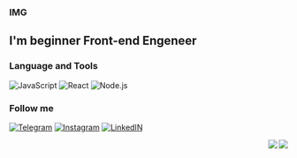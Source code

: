 ### IMG

## I'm beginner Front-end Engeneer

### Language and Tools 

![JavaScript](https://img.shields.io/badge/JavaScript-031D33?style=for-the-badge&logo=JavaScript) ![React](https://img.shields.io/badge/React-031D33?style=for-the-badge&logo=React) ![Node.js](https://img.shields.io/badge/Node.js-031D33?style=for-the-badge&logo=Node.js)

### Follow me 


[![Telegram](https://img.shields.io/badge/Telegram-031D33?style=for-the-badge&logo=Telegram)](https://t.me/valera_pg	) [![Instagram](https://img.shields.io/badge/instagram-031D33?style=for-the-badge&logo=instagram)](https://www.instagram.com/valera.osz/) [![LinkedIN](https://img.shields.io/badge/Linkedin-031D33?style=for-the-badge&logo=Linkedin)](https://www.linkedin.com/in/valera-shevuk-86261b206/) 

<a src="https://github.com/Mrdotov">
<img align="right" src="https://github-readme-stats.vercel.app/api?username=Mrdotov&show_icons=true&theme=tokyonight">
</a>

<a src="https://github.com/Mrdotov">
<img align="right" src="https://github-readme-stats.vercel.app/api/top-langs/?username=Mrdotov&layout=compact">
</a>
